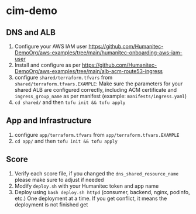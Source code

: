 # cim-demo

## DNS and ALB
1. Configure your AWS IAM user https://github.com/Humanitec-DemoOrg/aws-examples/tree/main/humanitec-onboarding-aws-iam-user
1. Install and configure as per https://github.com/Humanitec-DemoOrg/aws-examples/tree/main/alb-acm-route53-ingress
1. configure `shared/terraform.tfvars` from `shared/terraform.tfvars.EXAMPLE`: Make sure the parameters for your shared ALB are configured correctly, including ACM certificate and `ingress_group_name` as per manifest (example: `manifests/ingress.yaml`)
1. `cd shared/` and then `tofu init && tofu apply`

## App and Infrastructure
1. configure `app/terraform.tfvars` from `app/terraform.tfvars.EXAMPLE`
1. `cd app/` and then `tofu init && tofu apply`

##  Score
1. Verify each score file, if you changed the `dns_shared_resource_name` please make sure to adjust if needed
1. Modify `deploy.sh` with your Humanitec token and app name
1. Deploy using `bash deploy.sh httpd` (consumer, backend, nginx, podinfo, etc.) One deployment at a time. If you get conflict, it means the deployment is not finished get
